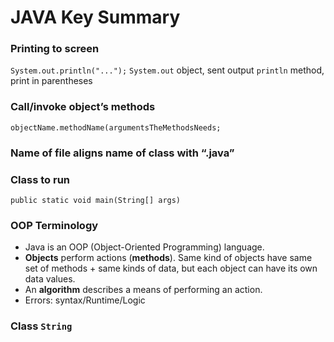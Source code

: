 # JAVA Key Summary

### Printing to screen
`System.out.println("...");`
`System.out` object, sent output
`println` method, print in parentheses

### Call/invoke object’s methods
`objectName.methodName(argumentsTheMethodsNeeds;`

### Name of file aligns name of class with “.java”
### Class to run
`public static void main(String[] args)`

### OOP Terminology
- Java is an OOP (Object-Oriented Programming) language.
- **Objects** perform actions (**methods**). Same kind of objects have same set of methods + same kinds of data, but each object can have its own data values. 
- An **algorithm** describes a means of performing an action.
- Errors: syntax/Runtime/Logic

### Class `String`<br>
